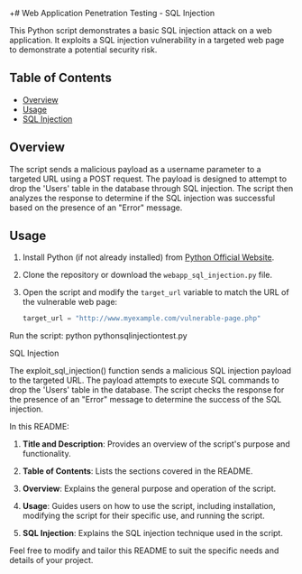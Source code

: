 +# Web Application Penetration Testing - SQL Injection

This Python script demonstrates a basic SQL injection attack on a web application.
It exploits a SQL injection vulnerability in a targeted web page to demonstrate a potential security risk.

## Table of Contents

- [Overview](#overview)
- [Usage](#usage)
- [SQL Injection](#sql-injection)

## Overview

The script sends a malicious payload as a username parameter to a targeted URL using a POST request.
The payload is designed to attempt to drop the 'Users' table in the database through SQL injection.
The script then analyzes the response to determine if the SQL injection was successful based on the presence of an "Error" message.

## Usage

1. Install Python (if not already installed) from [Python Official Website](https://www.python.org/).

2. Clone the repository or download the `webapp_sql_injection.py` file.

3. Open the script and modify the `target_url` variable to match the URL of the vulnerable web page:
   ```python
   target_url = "http://www.myexample.com/vulnerable-page.php"

Run the script:
python pythonsqlinjectiontest.py

SQL Injection

The exploit_sql_injection() function sends a malicious SQL injection payload to the targeted URL.
The payload attempts to execute SQL commands to drop the 'Users' table in the database.
The script checks the response for the presence of an "Error" message to determine the success of the SQL injection.


In this README:

1. **Title and Description**: Provides an overview of the script's purpose and functionality.

2. **Table of Contents**: Lists the sections covered in the README.

3. **Overview**: Explains the general purpose and operation of the script.

4. **Usage**: Guides users on how to use the script, including installation, modifying the script for their specific use, and running the script.

5. **SQL Injection**: Explains the SQL injection technique used in the script.

Feel free to modify and tailor this README to suit the specific needs and details of your project.
